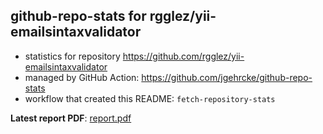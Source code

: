 ## github-repo-stats for rgglez/yii-emailsintaxvalidator

- statistics for repository https://github.com/rgglez/yii-emailsintaxvalidator
- managed by GitHub Action: https://github.com/jgehrcke/github-repo-stats
- workflow that created this README: `fetch-repository-stats`

**Latest report PDF**: [report.pdf](https://github.com/rgglez/rgglez/raw/github-repo-stats/rgglez/yii-emailsintaxvalidator/latest-report/report.pdf)

